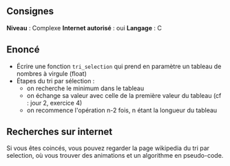 ## Consignes

**Niveau** : Complexe
**Internet autorisé** : oui
**Langage** : C

## Enoncé

- Écrire une fonction `tri_selection` qui prend en paramètre un tableau de nombres à virgule (float)
- Étapes du tri par sélection :
	- on recherche le minimum dans le tableau
	- on échange sa valeur avec celle de la première valeur du tableau (cf : jour 2, exercice 4)
	- on recommence l'opération n-2 fois, n étant la longueur du tableau

## Recherches sur internet

Si vous êtes coincés, vous pouvez regarder la page wikipedia du tri par selection, où vous trouver des animations et un algorithme en pseudo-code.


